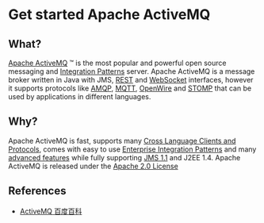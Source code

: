# Get started Apache ActiveMQ

## What?

[Apache ActiveMQ](http://activemq.apache.org/) ™ is the most popular and powerful open source messaging and [Integration Patterns](http://activemq.apache.org/enterprise-integration-patterns.html) server.
Apache ActiveMQ is a message broker written in Java with JMS, [REST](http://activemq.apache.org/rest.html) and [WebSocket](http://activemq.apache.org/websockets.html) interfaces, however it supports protocols like [AMQP](http://activemq.apache.org/amqp.html), [MQTT](http://activemq.apache.org/mqtt.html), [OpenWire](http://activemq.apache.org/openwire.html) and [STOMP](http://activemq.apache.org/stomp.html) that can be used by applications in different languages.

## Why?
Apache ActiveMQ is fast, supports many [Cross Language Clients and Protocols](http://activemq.apache.org/cross-language-clients.html), comes with easy to use [Enterprise Integration Patterns](http://activemq.apache.org/enterprise-integration-patterns.html) and many [advanced features](http://activemq.apache.org/features.html) while fully supporting [JMS 1.1](http://java.sun.com/products/jms/) and J2EE 1.4. Apache ActiveMQ is released under the [Apache 2.0 License](http://www.apache.org/licenses/LICENSE-2.0.html)

## References
-   [ActiveMQ 百度百科](http://baike.baidu.com/link?url=YJavmhPTXQrMivOqm8WodnR6uEdCrYmPk3Zc78O-Jswl3sqFK_BcU5_8kObGAxd0PowFYiQcBrq08bOoSsUht_)